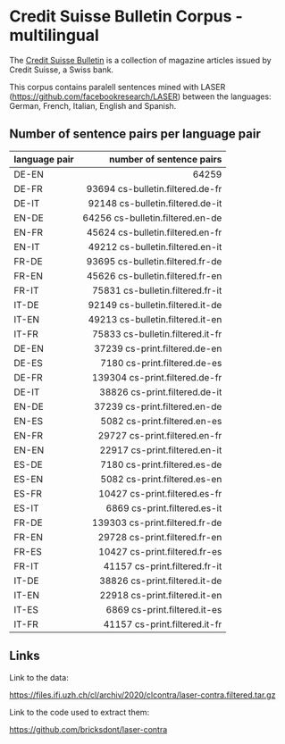 # Credit Suisse Bulletin Corpus - multilingual

The [Credit Suisse Bulletin](https://pub.cl.uzh.ch/projects/b4c/de/) is a collection of magazine articles issued by Credit Suisse, a Swiss bank.

This corpus contains paralell sentences mined with LASER (https://github.com/facebookresearch/LASER) between the languages: German, French, Italian, English and Spanish.

## Number of sentence pairs per language pair

| language pair | number of sentence pairs |
|---------------|-------------------------:|
|  DE-EN  | 64259 |
|  DE-FR  | 93694 cs-bulletin.filtered.de-fr
|  DE-IT  | 92148 cs-bulletin.filtered.de-it
|  EN-DE  | 64256 cs-bulletin.filtered.en-de
|  EN-FR  | 45624 cs-bulletin.filtered.en-fr
|  EN-IT  | 49212 cs-bulletin.filtered.en-it
|  FR-DE  | 93695 cs-bulletin.filtered.fr-de
|  FR-EN  | 45626 cs-bulletin.filtered.fr-en
|  FR-IT  | 75831 cs-bulletin.filtered.fr-it
|  IT-DE  | 92149 cs-bulletin.filtered.it-de
|  IT-EN  | 49213 cs-bulletin.filtered.it-en
|  IT-FR  | 75833 cs-bulletin.filtered.it-fr
|  DE-EN  | 37239 cs-print.filtered.de-en
|  DE-ES  | 7180 cs-print.filtered.de-es
|  DE-FR  | 139304 cs-print.filtered.de-fr
|  DE-IT  | 38826 cs-print.filtered.de-it
|  EN-DE  | 37239 cs-print.filtered.en-de
|  EN-ES  | 5082 cs-print.filtered.en-es
|  EN-FR  | 29727 cs-print.filtered.en-fr
|  EN-EN  | 22917 cs-print.filtered.en-it
|  ES-DE  | 7180 cs-print.filtered.es-de
|  ES-EN  | 5082 cs-print.filtered.es-en
|  ES-FR  | 10427 cs-print.filtered.es-fr
|  ES-IT  | 6869 cs-print.filtered.es-it
|  FR-DE  | 139303 cs-print.filtered.fr-de
|  FR-EN  | 29728 cs-print.filtered.fr-en
|  FR-ES  | 10427 cs-print.filtered.fr-es
|  FR-IT  | 41157 cs-print.filtered.fr-it
|  IT-DE  | 38826 cs-print.filtered.it-de
|  IT-EN  | 22918 cs-print.filtered.it-en
|  IT-ES  | 6869 cs-print.filtered.it-es
|  IT-FR  | 41157 cs-print.filtered.it-fr

## Links

Link to the data: 

https://files.ifi.uzh.ch/cl/archiv/2020/clcontra/laser-contra.filtered.tar.gz

Link to the code used to extract them:

https://github.com/bricksdont/laser-contra
